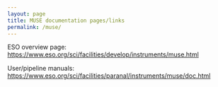 ```yaml
---
layout: page
title: MUSE documentation pages/links
permalink: /muse/
---
```



ESO overview page:
https://www.eso.org/sci/facilities/develop/instruments/muse.html

User/pipeline manuals:
https://www.eso.org/sci/facilities/paranal/instruments/muse/doc.html


